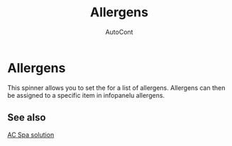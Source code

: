 ﻿---
    title: "Allergens"
    author: AutoCont
    ms.date: 04/30/2018
    ms.topic: article
    ms.prod: dynamics-nav-2017
    ms.contentlocale: en
    ms.lasthandoff: 04/30/2018
---

# Allergens

This spinner allows you to set the for a list of allergens. Allergens can then be assigned to a specific item in infopanelu allergens. 


## <a name="see-also"></a>See also
[AC Spa solution](ac-spa-solution.md)